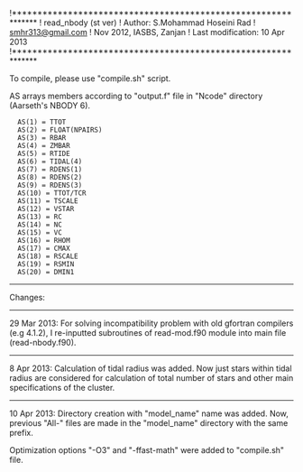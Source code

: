 !**************************************************************
! read_nbody (st ver)
! Author: S.Mohammad Hoseini Rad
! smhr313@gmail.com
! Nov 2012, IASBS, Zanjan
! Last modification: 10 Apr 2013
!**************************************************************

To compile, please use "compile.sh" script.

AS arrays members according to "output.f" file in "Ncode" directory (Aarseth's NBODY 6).

      AS(1) = TTOT
      AS(2) = FLOAT(NPAIRS)
      AS(3) = RBAR
      AS(4) = ZMBAR
      AS(5) = RTIDE
      AS(6) = TIDAL(4)
      AS(7) = RDENS(1)
      AS(8) = RDENS(2)
      AS(9) = RDENS(3)
      AS(10) = TTOT/TCR
      AS(11) = TSCALE
      AS(12) = VSTAR
      AS(13) = RC
      AS(14) = NC
      AS(15) = VC
      AS(16) = RHOM
      AS(17) = CMAX
      AS(18) = RSCALE
      AS(19) = RSMIN
      AS(20) = DMIN1
***************************************************************

Changes:
***************
29 Mar 2013: For solving incompatibility problem with old gfortran compilers (e.g 4.1.2),
I re-inputted subroutines of read-mod.f90 module into main file (read-nbody.f90).
***************
8 Apr 2013: Calculation of tidal radius was added. Now just stars within tidal radius are considered 
for calculation of total number of stars and other main specifications of the cluster.
***************
10 Apr 2013: Directory creation with "model_name" name was added. Now, previous "All-" files
are made in the "model_name" directory with the same prefix.

Optimization options "-O3" and "-ffast-math" were added to "compile.sh" file.
